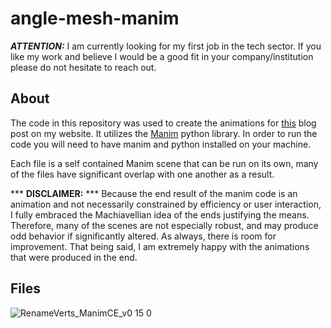 # angle-mesh-manim

**_ATTENTION:_** I am currently looking for my first job in the tech sector. If you like my work and believe I would be a good fit in your company/institution please do not hesitate to reach out. 

## About
The code in this repository was used to create the animations for [this](https://lynncode.com/how-to-create-an-angle-mesh-in-unity/) blog post on my website.
It utilizes the [Manim](https://www.manim.community/) python library. In order to run the code you will need to have manim and python installed on your machine.

Each file is a self contained Manim scene that can be run on its own, many of the files have significant overlap with one another as a result. 

*** **DISCLAIMER:** ***
Because the end result of the manim code is an animation and not necessarily constrained by efficiency or user interaction, I fully embraced the Machiavellian idea of the ends justifying the means. Therefore, many of the scenes are not especially robust, and may produce odd behavior if significantly altered. As always, there is room for improvement. That being said, I am extremely happy with the animations that were produced in the end.


## Files

![RenameVerts_ManimCE_v0 15 0](https://user-images.githubusercontent.com/106051556/171055521-45f07cad-4c64-4052-b0d3-1fc52e67a531.gif)
